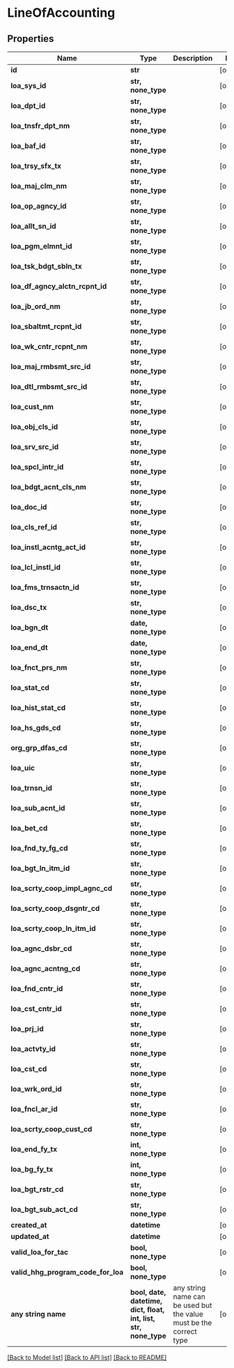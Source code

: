# LineOfAccounting


## Properties
Name | Type | Description | Notes
------------ | ------------- | ------------- | -------------
**id** | **str** |  | [optional] 
**loa_sys_id** | **str, none_type** |  | [optional] 
**loa_dpt_id** | **str, none_type** |  | [optional] 
**loa_tnsfr_dpt_nm** | **str, none_type** |  | [optional] 
**loa_baf_id** | **str, none_type** |  | [optional] 
**loa_trsy_sfx_tx** | **str, none_type** |  | [optional] 
**loa_maj_clm_nm** | **str, none_type** |  | [optional] 
**loa_op_agncy_id** | **str, none_type** |  | [optional] 
**loa_allt_sn_id** | **str, none_type** |  | [optional] 
**loa_pgm_elmnt_id** | **str, none_type** |  | [optional] 
**loa_tsk_bdgt_sbln_tx** | **str, none_type** |  | [optional] 
**loa_df_agncy_alctn_rcpnt_id** | **str, none_type** |  | [optional] 
**loa_jb_ord_nm** | **str, none_type** |  | [optional] 
**loa_sbaltmt_rcpnt_id** | **str, none_type** |  | [optional] 
**loa_wk_cntr_rcpnt_nm** | **str, none_type** |  | [optional] 
**loa_maj_rmbsmt_src_id** | **str, none_type** |  | [optional] 
**loa_dtl_rmbsmt_src_id** | **str, none_type** |  | [optional] 
**loa_cust_nm** | **str, none_type** |  | [optional] 
**loa_obj_cls_id** | **str, none_type** |  | [optional] 
**loa_srv_src_id** | **str, none_type** |  | [optional] 
**loa_spcl_intr_id** | **str, none_type** |  | [optional] 
**loa_bdgt_acnt_cls_nm** | **str, none_type** |  | [optional] 
**loa_doc_id** | **str, none_type** |  | [optional] 
**loa_cls_ref_id** | **str, none_type** |  | [optional] 
**loa_instl_acntg_act_id** | **str, none_type** |  | [optional] 
**loa_lcl_instl_id** | **str, none_type** |  | [optional] 
**loa_fms_trnsactn_id** | **str, none_type** |  | [optional] 
**loa_dsc_tx** | **str, none_type** |  | [optional] 
**loa_bgn_dt** | **date, none_type** |  | [optional] 
**loa_end_dt** | **date, none_type** |  | [optional] 
**loa_fnct_prs_nm** | **str, none_type** |  | [optional] 
**loa_stat_cd** | **str, none_type** |  | [optional] 
**loa_hist_stat_cd** | **str, none_type** |  | [optional] 
**loa_hs_gds_cd** | **str, none_type** |  | [optional] 
**org_grp_dfas_cd** | **str, none_type** |  | [optional] 
**loa_uic** | **str, none_type** |  | [optional] 
**loa_trnsn_id** | **str, none_type** |  | [optional] 
**loa_sub_acnt_id** | **str, none_type** |  | [optional] 
**loa_bet_cd** | **str, none_type** |  | [optional] 
**loa_fnd_ty_fg_cd** | **str, none_type** |  | [optional] 
**loa_bgt_ln_itm_id** | **str, none_type** |  | [optional] 
**loa_scrty_coop_impl_agnc_cd** | **str, none_type** |  | [optional] 
**loa_scrty_coop_dsgntr_cd** | **str, none_type** |  | [optional] 
**loa_scrty_coop_ln_itm_id** | **str, none_type** |  | [optional] 
**loa_agnc_dsbr_cd** | **str, none_type** |  | [optional] 
**loa_agnc_acntng_cd** | **str, none_type** |  | [optional] 
**loa_fnd_cntr_id** | **str, none_type** |  | [optional] 
**loa_cst_cntr_id** | **str, none_type** |  | [optional] 
**loa_prj_id** | **str, none_type** |  | [optional] 
**loa_actvty_id** | **str, none_type** |  | [optional] 
**loa_cst_cd** | **str, none_type** |  | [optional] 
**loa_wrk_ord_id** | **str, none_type** |  | [optional] 
**loa_fncl_ar_id** | **str, none_type** |  | [optional] 
**loa_scrty_coop_cust_cd** | **str, none_type** |  | [optional] 
**loa_end_fy_tx** | **int, none_type** |  | [optional] 
**loa_bg_fy_tx** | **int, none_type** |  | [optional] 
**loa_bgt_rstr_cd** | **str, none_type** |  | [optional] 
**loa_bgt_sub_act_cd** | **str, none_type** |  | [optional] 
**created_at** | **datetime** |  | [optional] 
**updated_at** | **datetime** |  | [optional] 
**valid_loa_for_tac** | **bool, none_type** |  | [optional] 
**valid_hhg_program_code_for_loa** | **bool, none_type** |  | [optional] 
**any string name** | **bool, date, datetime, dict, float, int, list, str, none_type** | any string name can be used but the value must be the correct type | [optional]

[[Back to Model list]](../README.md#documentation-for-models) [[Back to API list]](../README.md#documentation-for-api-endpoints) [[Back to README]](../README.md)


